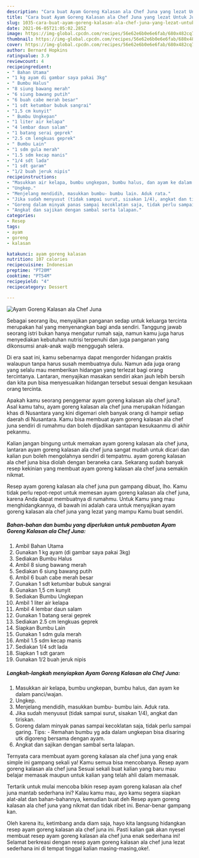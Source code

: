 ```yaml
---
description: "Cara buat Ayam Goreng Kalasan ala Chef Juna yang lezat Untuk Jualan"
title: "Cara buat Ayam Goreng Kalasan ala Chef Juna yang lezat Untuk Jualan"
slug: 1035-cara-buat-ayam-goreng-kalasan-ala-chef-juna-yang-lezat-untuk-jualan
date: 2021-06-05T21:05:02.285Z
image: https://img-global.cpcdn.com/recipes/56e62e6b0e6e6fab/680x482cq70/ayam-goreng-kalasan-ala-chef-juna-foto-resep-utama.jpg
thumbnail: https://img-global.cpcdn.com/recipes/56e62e6b0e6e6fab/680x482cq70/ayam-goreng-kalasan-ala-chef-juna-foto-resep-utama.jpg
cover: https://img-global.cpcdn.com/recipes/56e62e6b0e6e6fab/680x482cq70/ayam-goreng-kalasan-ala-chef-juna-foto-resep-utama.jpg
author: Bernard Hopkins
ratingvalue: 3.9
reviewcount: 4
recipeingredient:
- " Bahan Utama"
- "1 kg ayam di gambar saya pakai 3kg"
- " Bumbu Halus"
- "8 siung bawang merah"
- "6 siung bawang putih"
- "6 buah cabe merah besar"
- "1 sdt ketumbar bubuk sangrai"
- "1,5 cm kunyit"
- " Bumbu Ungkepan"
- "1 liter air kelapa"
- "4 lembar daun salam"
- "1 batang serai geprek"
- "2.5 cm lengkuas geprek"
- " Bumbu Lain"
- "1 sdm gula merah"
- "1.5 sdm kecap manis"
- "1/4 sdt lada"
- "1 sdt garam"
- "1/2 buah jeruk nipis"
recipeinstructions:
- "Masukkan air kelapa, bumbu ungkepan, bumbu halus, dan ayam ke dalam panci/wajan."
- "Ungkep."
- "Menjelang mendidih, masukkan bumbu- bumbu lain. Aduk rata."
- "Jika sudah menyusut (tidak sampai surut, sisakan 1/4), angkat dan tiriskan."
- "Goreng dalam minyak panas sampai kecoklatan saja, tidak perlu sampai garing. Tips: Remahan bumbu yg ada dalam ungkepan bisa disaring utk digoreng bersama dengan ayam."
- "Angkat dan sajikan dengan sambal serta lalapan."
categories:
- Resep
tags:
- ayam
- goreng
- kalasan

katakunci: ayam goreng kalasan 
nutrition: 107 calories
recipecuisine: Indonesian
preptime: "PT20M"
cooktime: "PT54M"
recipeyield: "4"
recipecategory: Dessert

---
```



![Ayam Goreng Kalasan ala Chef Juna](https://img-global.cpcdn.com/recipes/56e62e6b0e6e6fab/680x482cq70/ayam-goreng-kalasan-ala-chef-juna-foto-resep-utama.jpg)

Sebagai seorang ibu, menyajikan panganan sedap untuk keluarga tercinta merupakan hal yang menyenangkan bagi anda sendiri. Tanggung jawab seorang istri bukan hanya mengatur rumah saja, namun kamu juga harus menyediakan kebutuhan nutrisi terpenuhi dan juga panganan yang dikonsumsi anak-anak wajib menggugah selera.

Di era  saat ini, kamu sebenarnya dapat mengorder hidangan praktis walaupun tanpa harus susah membuatnya dulu. Namun ada juga orang yang selalu mau memberikan hidangan yang terlezat bagi orang tercintanya. Lantaran, menyajikan masakan sendiri akan jauh lebih bersih dan kita pun bisa menyesuaikan hidangan tersebut sesuai dengan kesukaan orang tercinta. 



Apakah kamu seorang penggemar ayam goreng kalasan ala chef juna?. Asal kamu tahu, ayam goreng kalasan ala chef juna merupakan hidangan khas di Nusantara yang kini digemari oleh banyak orang di hampir setiap daerah di Nusantara. Kamu bisa membuat ayam goreng kalasan ala chef juna sendiri di rumahmu dan boleh dijadikan santapan kesukaanmu di akhir pekanmu.

Kalian jangan bingung untuk memakan ayam goreng kalasan ala chef juna, lantaran ayam goreng kalasan ala chef juna sangat mudah untuk dicari dan kalian pun boleh mengolahnya sendiri di tempatmu. ayam goreng kalasan ala chef juna bisa diolah dengan beraneka cara. Sekarang sudah banyak resep kekinian yang membuat ayam goreng kalasan ala chef juna semakin nikmat.

Resep ayam goreng kalasan ala chef juna pun gampang dibuat, lho. Kamu tidak perlu repot-repot untuk memesan ayam goreng kalasan ala chef juna, karena Anda dapat membuatnya di rumahmu. Untuk Kamu yang mau menghidangkannya, di bawah ini adalah cara untuk menyajikan ayam goreng kalasan ala chef juna yang lezat yang mampu Kamu buat sendiri.

<!--inarticleads1-->

##### Bahan-bahan dan bumbu yang diperlukan untuk pembuatan Ayam Goreng Kalasan ala Chef Juna:

1. Ambil  Bahan Utama
1. Gunakan 1 kg ayam (di gambar saya pakai 3kg)
1. Sediakan  Bumbu Halus
1. Ambil 8 siung bawang merah
1. Sediakan 6 siung bawang putih
1. Ambil 6 buah cabe merah besar
1. Gunakan 1 sdt ketumbar bubuk sangrai
1. Gunakan 1,5 cm kunyit
1. Sediakan  Bumbu Ungkepan
1. Ambil 1 liter air kelapa
1. Ambil 4 lembar daun salam
1. Gunakan 1 batang serai geprek
1. Sediakan 2.5 cm lengkuas geprek
1. Siapkan  Bumbu Lain
1. Gunakan 1 sdm gula merah
1. Ambil 1.5 sdm kecap manis
1. Sediakan 1/4 sdt lada
1. Siapkan 1 sdt garam
1. Gunakan 1/2 buah jeruk nipis




<!--inarticleads2-->

##### Langkah-langkah menyiapkan Ayam Goreng Kalasan ala Chef Juna:

1. Masukkan air kelapa, bumbu ungkepan, bumbu halus, dan ayam ke dalam panci/wajan.
1. Ungkep.
1. Menjelang mendidih, masukkan bumbu- bumbu lain. Aduk rata.
1. Jika sudah menyusut (tidak sampai surut, sisakan 1/4), angkat dan tiriskan.
1. Goreng dalam minyak panas sampai kecoklatan saja, tidak perlu sampai garing. Tips: - Remahan bumbu yg ada dalam ungkepan bisa disaring utk digoreng bersama dengan ayam.
1. Angkat dan sajikan dengan sambal serta lalapan.




Ternyata cara membuat ayam goreng kalasan ala chef juna yang enak simple ini gampang sekali ya! Kamu semua bisa mencobanya. Resep ayam goreng kalasan ala chef juna Sesuai sekali buat kalian yang baru mau belajar memasak maupun untuk kalian yang telah ahli dalam memasak.

Tertarik untuk mulai mencoba bikin resep ayam goreng kalasan ala chef juna mantab sederhana ini? Kalau kamu mau, ayo kamu segera siapkan alat-alat dan bahan-bahannya, kemudian buat deh Resep ayam goreng kalasan ala chef juna yang nikmat dan tidak ribet ini. Benar-benar gampang kan. 

Oleh karena itu, ketimbang anda diam saja, hayo kita langsung hidangkan resep ayam goreng kalasan ala chef juna ini. Pasti kalian gak akan nyesel membuat resep ayam goreng kalasan ala chef juna enak sederhana ini! Selamat berkreasi dengan resep ayam goreng kalasan ala chef juna lezat sederhana ini di tempat tinggal kalian masing-masing,oke!.

